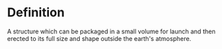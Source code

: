 # Definition

A structure which can be packaged in a small volume for launch and then
erected to its full size and shape outside the earth's atmosphere.
